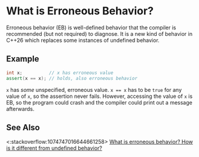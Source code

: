 # What is Erroneous Behavior?

Erroneous behavior (EB) is well-defined behavior that the compiler is recommended (but not required) to diagnose. It is
a new kind of behavior in C++26 which replaces some instances of undefined behavior.

## Example

```cpp
int x;          // x has erroneous value
assert(x == x); // holds, also erroneous behavior
```

`x` has _some_ unspecified, erroneous value. `x == x` has to be `true` for any value of `x`, so the assertion never
fails. However, accessing the value of `x` is EB, so the program could crash and the compiler could print out a message
afterwards.

## See Also

<:stackoverflow:1074747016644661258>
[What is erroneous behavior? How is it different from undefined behavior?](https://stackoverflow.com/q/78238726/5740428)
